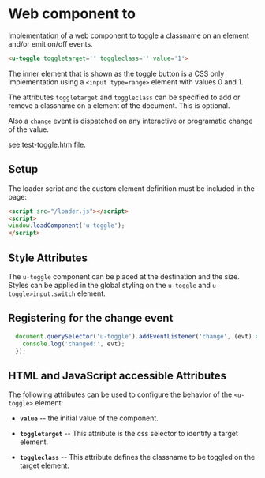 # Web component to

Implementation of a web component to toggle a classname on an element and/or emit on/off events.

```html
<u-toggle toggletarget='' toggleclass='' value='1'>
```

The inner element that is shown as the toggle button is a CSS only implementation
using a `<input type=range>` element with values 0 and 1.

The attributes `toggletarget` and `toggleclass` can be specified to add or remove a classname on a element of the document. This is optional.

Also a `change` event is dispatched on any interactive or programatic change of the value.

see test-toggle.htm file.


## Setup

The loader script and the custom element definition must be included in the page:

```html
<script src="/loader.js"></script>
<script>
window.loadComponent('u-toggle');
</script>
```


## Style Attributes

The `u-toggle` component can be placed at the destination and the size. Styles can be applied in the global styling
on the `u-toggle` and `u-toggle>input.switch` element.


## Registering for the change event

```js
  document.querySelector('u-toggle').addEventListener('change', (evt) => {
    console.log('changed:', evt);
  });
```


## HTML and JavaScript accessible Attributes

The following attributes can be used to configure the behavior of the `<u-toggle>` element:

* **`value`** -- the initial value of the component.

* **`toggletarget`** -- This attribute is the css selector to identify a target element.

* **`toggleclass`** -- This attribute defines the classname to be toggled on the target element.


<!-- ## See also -->

